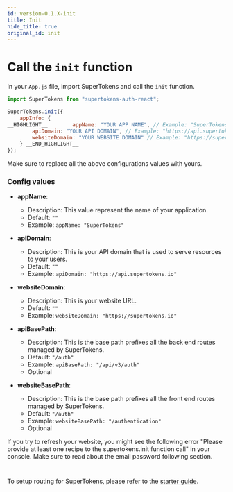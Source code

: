 ```yaml
---
id: version-0.1.X-init
title: Init
hide_title: true
original_id: init
---
```


# Call the `init` function

In your `App.js` file, import SuperTokens and call the `init` function.

```js
import SuperTokens from "supertokens-auth-react";

SuperTokens.init({
 	appInfo: {
__HIGHLIGHT__        appName: "YOUR APP NAME", // Example: "SuperTokens",
        apiDomain: "YOUR API DOMAIN", // Example: "https://api.supertokens.io",
        websiteDomain: "YOUR WEBSITE DOMAIN" // Example: "https://supertokens.io"
	} __END_HIGHLIGHT__
});
```

Make sure to replace all the above configurations values with yours.

### Config values

- **appName**:
    - Description: This value represent the name of your application.
    - Default: ```""```
    - Example: ```appName: "SuperTokens"```

- **apiDomain**:
    - Description: This is your API domain that is used to serve resources to your users.
    - Default: ```""```
    - Example: ```apiDomain: "https://api.supertokens.io"```

- **websiteDomain**:
    - Description: This is your website URL.
    - Default: ```""```
    - Example: ```websiteDomain: "https://supertokens.io"```

- **apiBasePath**:
    - Description: This is the base path prefixes all the back end routes managed by SuperTokens.
    - Default: ```"/auth"```
    - Example: ```apiBasePath: "/api/v3/auth"```
    - Optional

- **websiteBasePath**: 
    - Description: This is the base path prefixes all the front end routes managed by SuperTokens.
    - Default: ```"/auth"```
    - Example: ```websiteBasePath: "/authentication"```
    - Optional


<div class="specialNote" style="margin-bottom: 40px">
If you try to refresh your website, you might see the following error "Please provide at least one recipe to the supertokens.init function call" in your console. Make sure to read about the email password following section.
</div>


To setup routing for SuperTokens, please refer to the [starter guide](/docs/emailpassword/quick-setup/frontend#3-setup-routes).